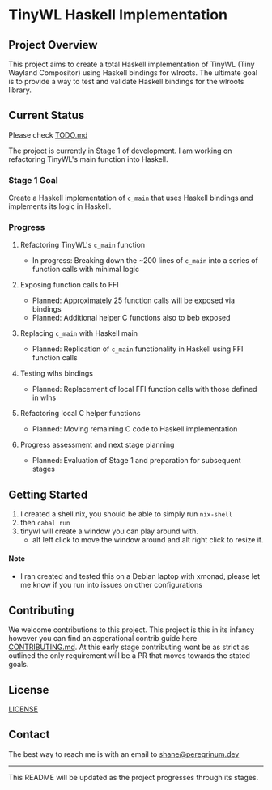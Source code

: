 # TinyWL Haskell Implementation

## Project Overview

This project aims to create a total Haskell implementation of TinyWL (Tiny Wayland Compositor) using Haskell bindings for wlroots. The ultimate goal is to provide a way to test and validate Haskell bindings for the wlroots library.

## Current Status

Please check [TODO.md](TODO.md)

The project is currently in Stage 1 of development. I am working on refactoring TinyWL's main function into Haskell.

### Stage 1 Goal

Create a Haskell implementation of `c_main` that uses Haskell bindings and implements its logic in Haskell.

### Progress

1. Refactoring TinyWL's `c_main` function
   - In progress: Breaking down the ~200 lines of `c_main` into a series of function calls with minimal logic
   
2. Exposing function calls to FFI
   - Planned: Approximately 25 function calls will be exposed via bindings
   - Planned: Additional helper C functions also to beb exposed
   
3. Replacing `c_main` with Haskell main
   - Planned: Replication of `c_main` functionality in Haskell using FFI function calls
   
4. Testing wlhs bindings
   - Planned: Replacement of local FFI function calls with those defined in wlhs
   
5. Refactoring local C helper functions
   - Planned: Moving remaining C code to Haskell implementation
   
6. Progress assessment and next stage planning
   - Planned: Evaluation of Stage 1 and preparation for subsequent stages

## Getting Started

1. I created a shell.nix, you should be able to simply run `nix-shell` 
1. then `cabal run` 
1. tinywl will create a window you can play around with.
    - alt left click to move the window around and alt right click to resize it.

#### Note

- I ran created and tested this on a Debian laptop with xmonad, please let me know if you run into issues on other configurations

## Contributing

We welcome contributions to this project. This project is this in its infancy however you can find an asperational contrib guide here [CONTRIBUTING.md](CONTRIBUTING.md). At this early stage contributing wont be as strict as outlined the only requirement will be a PR that moves towards the stated goals.

## License

[LICENSE](LICENSE)

## Contact

The best way to reach me is with an email to shane@peregrinum.dev

---

This README will be updated as the project progresses through its stages.
